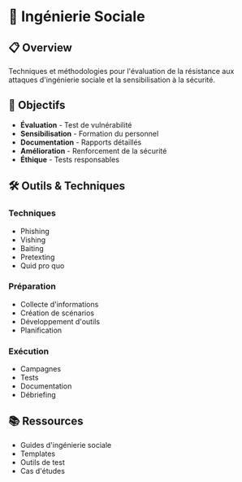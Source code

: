 # 👥 Ingénierie Sociale

## 📋 Overview

Techniques et méthodologies pour l'évaluation de la résistance aux attaques d'ingénierie sociale et la sensibilisation à la sécurité.

## 🎯 Objectifs

- **Évaluation** - Test de vulnérabilité
- **Sensibilisation** - Formation du personnel
- **Documentation** - Rapports détaillés
- **Amélioration** - Renforcement de la sécurité
- **Éthique** - Tests responsables

## 🛠️ Outils & Techniques

### Techniques
- Phishing
- Vishing
- Baiting
- Pretexting
- Quid pro quo

### Préparation
- Collecte d'informations
- Création de scénarios
- Développement d'outils
- Planification

### Exécution
- Campagnes
- Tests
- Documentation
- Débriefing

## 📚 Ressources

- Guides d'ingénierie sociale
- Templates
- Outils de test
- Cas d'études 